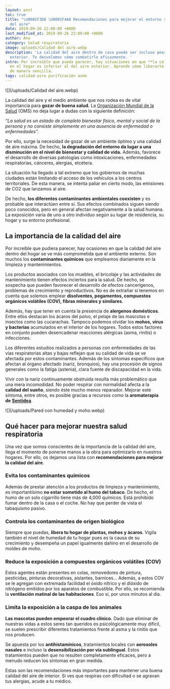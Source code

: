 ```yaml
---
layout: post
toc: true
title: "\U0001F3D8️ \U0001F4A8 Recomendaciones para mejorar el entorno y la calidad
  del aire"
date: 2019-09-26 22:00:00 +0000
last_modified_at: 2019-09-26 22:00:00 +0000
author: Ana
category: Salud respiratoria
image: uploads/Calidad del aire.webp
description: 'La calidad del aire dentro de casa puede ser incluso peor que la del
  exterior. Te desvelamos cómo combatirlo eficazmente. '
intro: Por increíble que pueda parecer, hay situaciones en que **la calidad del aire**
  en el hogar es inferior al del aire exterior. Aprende cómo liberarte de estos contaminantes
  de manera sencilla.
tags: calidad-aire purificación asma 
---
```

![](/uploads/Calidad del aire.webp)

La calidad del aire y el medio ambiente que nos rodea es de vital importancia para **gozar de buena salud.** La [Organización Mundial de la Salud](https://www.who.int/es/about/who-we-are/frequently-asked-questions) (OMS) no deja lugar a dudas con la siguiente definición:

_“La salud es un estado de completo bienestar físico, mental y social de la persona y no consiste simplemente en una ausencia de enfermedad o enfermedades"._

Por ello, surge la necesidad de gozar de un ambiente óptimo y una calidad de aire máxima. De hecho, **la degradación del entorno da lugar a una disminución en el nivel de bienestar y calidad de vida.** Además, favorece el desarrollo de diversas patologías como intoxicaciones, enfermedades respiratorias, cánceres, alergias, etcétera.

La situación ha llegado a tal extremo que los gobiernos de muchas ciudades están limitando el acceso de los vehículos a los centros territoriales. De esta manera, se intenta paliar en cierto modo, las emisiones de CO2 que lanzamos al aire.

De hecho, **los diferentes contaminantes ambientales coexisten** y es probable que interactúen entre sí. Sus efectos combinados siguen siendo poco conocidos, pero en general afectan negativamente a la salud humana. La exposición varía de uno a otro individuo según su lugar de residencia, su hogar y su entorno profesional.

## La importancia de la calidad del aire

Por increíble que pudiera parecer, hay ocasiones en que la calidad del aire dentro del hogar se ve más comprometida que el ambiente externo. Son muchos los **contaminantes químicos** que empleamos diariamente en la limpieza y mantenimientos.

Los productos asociados con los muebles, el bricolaje y las actividades de mantenimiento tienen efectos inciertos para la salud. De hecho, se sospecha que pueden favorecer el desarrollo de efectos cancerígenos, problemas de crecimiento y reproductivos. No es de extrañar si tenemos en cuenta que solemos emplear **disolventes, pegamentos, compuestos orgánicos volátiles (COV), fibras minerales y similares**.

Además, hay que tener en cuenta la presencia de **alergenos domésticos**. Entre ellos destacan los ácaros del polvo, el pelaje de las mascotas e insectos como las cucarachas. Tampoco podemos olvidar los **mohos, virus y bacterias** acumulados en el interior de los hogares. Todos estos factores en conjunto pueden desencadenar reacciones alérgicas (asma, rinitis) o infecciones.

Los diferentes estudios realizados a personas con enfermedades de las vías respiratorias altas y bajas reflejan que su calidad de vida se ve afectada por estos contaminantes. Además de los síntomas específicos que afectan al órgano afectado (nariz, bronquios), hay una procesión de signos generales como la fatiga (astenia), clara fuente de discapacidad en la vida.

Vivir con la nariz continuamente obstruida resulta más problemático que una mera incomodidad. No poder respirar con normalidad afecta a la **calidad del sueño**, siendo éste mucho menos reparador. Mejorar este síntoma, entre otros, es posible gracias a recursos como la **aromaterapia de** [**Sentidea**](https://sentideashop.com/es/).

![](/uploads/Pared con humedad y moho.webp)

## Qué hacer para mejorar nuestra salud respiratoria

Una vez que somos conscientes de la importancia de la calidad del aire, llega el momento de ponerse manos a la obra para optimizarlo en nuestros hogares. Por ello, os dejamos una lista con **recomendaciones para mejorar la calidad del aire**.

### Evita los contaminantes químicos

Además de prestar atención a los productos de limpieza y mantenimiento, es importantísimo **no estar sometido al humo del tabaco**. De hecho, el humo de un solo cigarrillo tiene más de 4,000 químicos. Está prohibido fumar dentro de la casa o el coche. No hay que perder de vista el tabaquismo pasivo.

### Controla los contaminantes de origen biológico

Siempre que puedas, **libera tu hogar de plantas, mohos y ácaros**. Vigila también el nivel de humedad de tu hogar pues es la causa de su crecimiento y desempeña un papel igualmente dañino en el desarrollo de moldes de moho.

### Reduce la exposición a compuestos orgánicos volátiles (COV)

Estos agentes están presentes en colas, removedores de pintura, pesticidas, pinturas decorativas, aislantes, barnices... Además, a estos COV se le agregan con extremada facilidad el óxido nítrico y el dióxido de nitrógeno emitidos por los aparatos de combustible. Por ello, se recomienda la **ventilación matinal de las habitaciones**. Eso sí, por unos minutos al día.

### Limita la exposición a la caspa de los animales

**Las mascotas pueden empeorar el cuadro clínico.** Dado que eliminar de nuestras vidas a estos seres tan queridos es psicológicamente muy difícil, se suelen prescribir diferentes tratamientos frente al asma y la rinitis que nos producen.

Se apuesta por los **antihistamínicos**, tratamientos locales con **aerosoles nasales** e incluso la **desensibilización por vía sublingual**. Estos tratamientos pueden que no resulten completamente eficaces, pero a menudo reducen los síntomas en gran medida.

Estas son las recomendaciones más importantes para mantener una buena calidad del aire de interior. Si ves que respiras con dificultad o se agravan tus alergias, acude a tu médico.